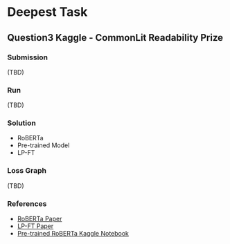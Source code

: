# Deepest Task

## Question3 Kaggle - CommonLit Readability Prize

### Submission
(TBD)

### Run
(TBD)

### Solution
- RoBERTa
- Pre-trained Model
- LP-FT

### Loss Graph
(TBD)

### References
- [RoBERTa Paper](https://arxiv.org/abs/1907.11692)
- [LP-FT Paper](https://arxiv.org/abs/2202.10054)
- [Pre-trained RoBERTa Kaggle Notebook](https://www.kaggle.com/code/andretugan/pre-trained-roberta-solution-in-pytorch/notebook)
